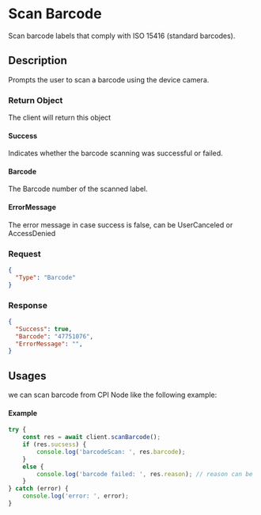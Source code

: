 # Scan Barcode
Scan barcode labels that comply with ISO 15416 (standard barcodes).

## Description
Prompts the user to scan a barcode using the device camera.
### Return Object
The client will return this object

#### Success
Indicates whether the barcode scanning was successful or failed.
#### Barcode
The Barcode number of the scanned label. 
#### ErrorMessage
The error message in case success is false, can be UserCanceled or AccessDenied

### Request
```json
{
  "Type": "Barcode"
}
```

### Response
```json
{
  "Success": true,
  "Barcode": "47751076",
  "ErrorMessage": "", 
}
```

## Usages
we can scan barcode from  CPI Node like the following example:

#### Example 
```typescript
try {
    const res = await client.scanBarcode();
    if (res.sucsess) {
        console.log('barcodeScan: ', res.barcode);
    }
    else {
        console.log('barcode failed: ', res.reason); // reason can be 'UserCanceled' or 'AccessDenied'
    }
} catch (error) {
    console.log('error: ', error);
}

```
